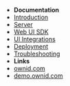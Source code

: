 - **Documentation**
- [Introduction](introduction)
- [Server](server-sdk)
- [Web UI SDK](frontend-sdk)
- [UI Integrations](gigya)
- [Deployment](deployment)
- [Troubleshooting](troubleshooting)
- **Links**
- [ownid.com](https://ownid.com)
- [demo.ownid.com](https://demo.ownid.com)
